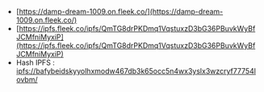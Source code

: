- [https://damp-dream-1009.on.fleek.co/](https://damp-dream-1009.on.fleek.co/)
- [https://ipfs.fleek.co/ipfs/QmTG8drPKDmq1VqstuxzD3bG36PBuvkWyBfJCMfniMyxiP](https://ipfs.fleek.co/ipfs/QmTG8drPKDmq1VqstuxzD3bG36PBuvkWyBfJCMfniMyxiP)
- Hash IPFS : [ipfs://bafybeidskyyolhxmodw467db3k65occ5n4wx3yslx3wzcryf77754lovbm/](ipfs://bafybeidskyyolhxmodw467db3k65occ5n4wx3yslx3wzcryf77754lovbm/)